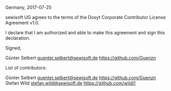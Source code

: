 Germany, 2017-07-25

sewisoft UG agrees to the terms of the Dosyt Corporate
Contributor License Agreement v1.0.

I declare that I am authorized and able to make this agreement and sign this 
declaration.

Signed,

Günter Selbert guenter.selbert@sewisoft.de https://github.com/Guenzn

List of contributors:

Günter Selbert guenter.selbert@sewisoft.de https://github.com/Guenzn
Stefan Wild stefan.wild@sewisoft.de https://github.com/wildi1
